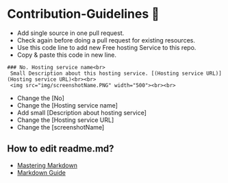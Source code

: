 # Contribution-Guidelines 📕

* Add single source in one pull request.
* Check again before doing a pull request for existing resources.
* Use this code line to add new Free hosting Service to this repo. 
* Copy & paste this code in new line.
```
### No. Hosting service name<br>
 Small Description about this hosting service. [(Hosting service URL)](Hosting service URL)<br><br>
 <img src="img/screenshotName.PNG" width="500"><br><br>
``` 
 * Change the [No]
 * Change the [Hosting service name]
 * Add small [Description about hosting service]
 * Change the [Hosting service URL]
 * Change the [screenshotName]
 
 
## How to edit readme.md?
* [Mastering Markdown](https://guides.github.com/features/mastering-markdown/)
* [Markdown Guide](https://www.markdownguide.org/)
